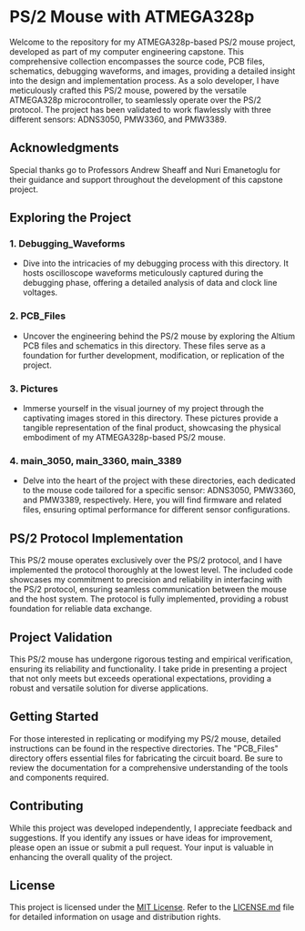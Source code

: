 # PS/2 Mouse with ATMEGA328p

Welcome to the repository for my ATMEGA328p-based PS/2 mouse project, developed as part of my computer engineering capstone. This comprehensive collection encompasses the source code, PCB files, schematics, debugging waveforms, and images, providing a detailed insight into the design and implementation process. As a solo developer, I have meticulously crafted this PS/2 mouse, powered by the versatile ATMEGA328p microcontroller, to seamlessly operate over the PS/2 protocol. The project has been validated to work flawlessly with three different sensors: ADNS3050, PMW3360, and PMW3389.

## Acknowledgments

Special thanks go to Professors Andrew Sheaff and Nuri Emanetoglu for their guidance and support throughout the development of this capstone project.

## Exploring the Project

### 1. Debugging_Waveforms
   - Dive into the intricacies of my debugging process with this directory. It hosts oscilloscope waveforms meticulously captured during the debugging phase, offering a detailed analysis of data and clock line voltages.

### 2. PCB_Files
   - Uncover the engineering behind the PS/2 mouse by exploring the Altium PCB files and schematics in this directory. These files serve as a foundation for further development, modification, or replication of the project.

### 3. Pictures
   - Immerse yourself in the visual journey of my project through the captivating images stored in this directory. These pictures provide a tangible representation of the final product, showcasing the physical embodiment of my ATMEGA328p-based PS/2 mouse.

### 4. main_3050, main_3360, main_3389
   - Delve into the heart of the project with these directories, each dedicated to the mouse code tailored for a specific sensor: ADNS3050, PMW3360, and PMW3389, respectively. Here, you will find firmware and related files, ensuring optimal performance for different sensor configurations.

## PS/2 Protocol Implementation

This PS/2 mouse operates exclusively over the PS/2 protocol, and I have implemented the protocol thoroughly at the lowest level. The included code showcases my commitment to precision and reliability in interfacing with the PS/2 protocol, ensuring seamless communication between the mouse and the host system. The protocol is fully implemented, providing a robust foundation for reliable data exchange.

## Project Validation

This PS/2 mouse has undergone rigorous testing and empirical verification, ensuring its reliability and functionality. I take pride in presenting a project that not only meets but exceeds operational expectations, providing a robust and versatile solution for diverse applications.

## Getting Started

For those interested in replicating or modifying my PS/2 mouse, detailed instructions can be found in the respective directories. The "PCB_Files" directory offers essential files for fabricating the circuit board. Be sure to review the documentation for a comprehensive understanding of the tools and components required.

## Contributing

While this project was developed independently, I appreciate feedback and suggestions. If you identify any issues or have ideas for improvement, please open an issue or submit a pull request. Your input is valuable in enhancing the overall quality of the project.

## License

This project is licensed under the [MIT License](LICENSE.md). Refer to the [LICENSE.md](LICENSE.md) file for detailed information on usage and distribution rights.
